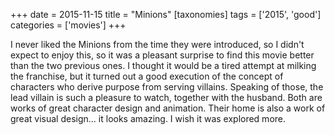 +++
date = 2015-11-15
title = "Minions"
[taxonomies]
tags = ['2015', 'good']
categories = ['movies']
+++

I never liked the Minions from the time they were introduced, so I
didn't expect to enjoy this, so it was a pleasant surprise to find this
movie better than the two previous ones. I thought it would be a tired
attempt at milking the franchise, but it turned out a good execution of
the concept of characters who derive purpose from serving villains.
Speaking of those, the lead villain is such a pleasure to watch,
together with the husband. Both are works of great character design and
animation. Their home is also a work of great visual design... it looks
amazing. I wish it was explored more.
